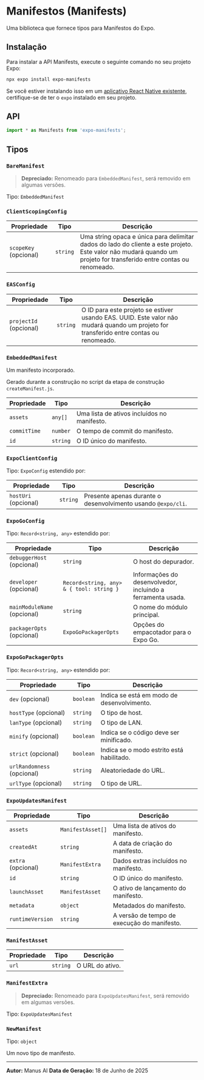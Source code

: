 # Manifestos (Manifests)

Uma biblioteca que fornece tipos para Manifestos do Expo.

## Instalação

Para instalar a API Manifests, execute o seguinte comando no seu projeto Expo:

```bash
npx expo install expo-manifests
```

Se você estiver instalando isso em um [aplicativo React Native existente](https://reactnative.dev/docs/integration-with-existing-apps), certifique-se de ter o `expo` instalado em seu projeto.

## API

```javascript
import * as Manifests from 'expo-manifests';
```

## Tipos

### `BareManifest`

> **Depreciado:** Renomeado para `EmbeddedManifest`, será removido em algumas versões.

Tipo: `EmbeddedManifest`

### `ClientScopingConfig`

| Propriedade | Tipo | Descrição |
| --- | --- | --- |
| `scopeKey` (opcional) | `string` | Uma string opaca e única para delimitar dados do lado do cliente a este projeto. Este valor não mudará quando um projeto for transferido entre contas ou renomeado. |

### `EASConfig`

| Propriedade | Tipo | Descrição |
| --- | --- | --- |
| `projectId` (opcional) | `string` | O ID para este projeto se estiver usando EAS. UUID. Este valor não mudará quando um projeto for transferido entre contas ou renomeado. |

### `EmbeddedManifest`

Um manifesto incorporado.

Gerado durante a construção no script da etapa de construção `createManifest.js`.

| Propriedade | Tipo | Descrição |
| --- | --- | --- |
| `assets` | `any[]` | Uma lista de ativos incluídos no manifesto. |
| `commitTime` | `number` | O tempo de commit do manifesto. |
| `id` | `string` | O ID único do manifesto. |

### `ExpoClientConfig`

Tipo: `ExpoConfig` estendido por:

| Propriedade | Tipo | Descrição |
| --- | --- | --- |
| `hostUri` (opcional) | `string` | Presente apenas durante o desenvolvimento usando `@expo/cli`. |

### `ExpoGoConfig`

Tipo: `Record<string, any>` estendido por:

| Propriedade | Tipo | Descrição |
| --- | --- | --- |
| `debuggerHost` (opcional) | `string` | O host do depurador. |
| `developer` (opcional) | `Record<string, any> & { tool: string }` | Informações do desenvolvedor, incluindo a ferramenta usada. |
| `mainModuleName` (opcional) | `string` | O nome do módulo principal. |
| `packagerOpts` (opcional) | `ExpoGoPackagerOpts` | Opções do empacotador para o Expo Go. |

### `ExpoGoPackagerOpts`

Tipo: `Record<string, any>` estendido por:

| Propriedade | Tipo | Descrição |
| --- | --- | --- |
| `dev` (opcional) | `boolean` | Indica se está em modo de desenvolvimento. |
| `hostType` (opcional) | `string` | O tipo de host. |
| `lanType` (opcional) | `string` | O tipo de LAN. |
| `minify` (opcional) | `boolean` | Indica se o código deve ser minificado. |
| `strict` (opcional) | `boolean` | Indica se o modo estrito está habilitado. |
| `urlRandomness` (opcional) | `string` | Aleatoriedade do URL. |
| `urlType` (opcional) | `string` | O tipo de URL. |

### `ExpoUpdatesManifest`

| Propriedade | Tipo | Descrição |
| --- | --- | --- |
| `assets` | `ManifestAsset[]` | Uma lista de ativos do manifesto. |
| `createdAt` | `string` | A data de criação do manifesto. |
| `extra` (opcional) | `ManifestExtra` | Dados extras incluídos no manifesto. |
| `id` | `string` | O ID único do manifesto. |
| `launchAsset` | `ManifestAsset` | O ativo de lançamento do manifesto. |
| `metadata` | `object` | Metadados do manifesto. |
| `runtimeVersion` | `string` | A versão de tempo de execução do manifesto. |

### `ManifestAsset`

| Propriedade | Tipo | Descrição |
| --- | --- | --- |
| `url` | `string` | O URL do ativo. |

### `ManifestExtra`

> **Depreciado:** Renomeado para `ExpoUpdatesManifest`, será removido em algumas versões.

Tipo: `ExpoUpdatesManifest`

### `NewManifest`

Tipo: `object`

Um novo tipo de manifesto.

---

**Autor:** Manus AI
**Data de Geração:** 18 de Junho de 2025

